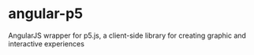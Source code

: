 angular-p5
==========

AngularJS wrapper for p5.js, a client-side library for creating graphic and interactive experiences
